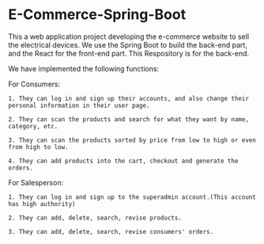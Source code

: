 # E-Commerce-Spring-Boot

This a web application project developing the e-commerce website to sell the electrical devices.
We use the Spring Boot to build the back-end part, and the React for the front-end part.
This Respository is for the back-end.

We have implemented the following functions:

  For Consumers:
  
    1. They can log in and sign up their accounts, and also change their personal information in their user page.
    
    2. They can scan the products and search for what they want by name, category, etc.
    
    3. They can scan the products sorted by price from low to high or even from high to low.
    
    4. They can add products into the cart, checkout and generate the orders.
  
  For Salesperson:
  
    1. They can log in and sign up to the superadmin account.(This account has high authority)
    
    2. They can add, delete, search, revise products.
    
    3. They can add, delete, search, revise consumers' orders.
